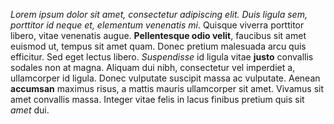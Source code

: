 *Lorem ipsum dolor sit amet, consectetur adipiscing elit. Duis ligula sem, porttitor id neque et, elementum venenatis mi*. Quisque viverra porttitor libero, vitae venenatis augue. **Pellentesque odio velit**, faucibus sit amet euismod ut, tempus sit amet quam. Donec pretium malesuada arcu quis efficitur. Sed eget lectus libero. *Suspendisse* id ligula vitae **justo** convallis sodales non at magna. Aliquam dui nibh, consectetur vel imperdiet a, ullamcorper id ligula. Donec vulputate suscipit massa ac vulputate. Aenean __accumsan__ maximus risus, a mattis mauris ullamcorper sit amet. Vivamus sit amet convallis massa. Integer vitae felis in lacus finibus pretium quis sit _amet_ dui.
